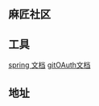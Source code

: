 ## 麻匠社区


## 工具
[spring 文档](https://spring.io/guides)
[gitOAuth文档](https://developer.github.com/apps/building-oauth-apps/)
## 地址
